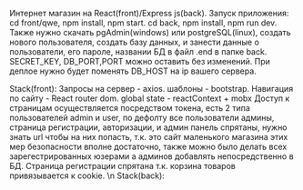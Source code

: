 Интернет магазин на React(front)/Express js(back).
Запуск приложения:
cd front/qwe, npm install, npm start.
cd back, npm install, npm run dev.
Также нужно скачать pgAdmin(windows) или postgreSQL(linux), создать нового пользователя, создать базу данных, и занести данные о пользователи, его пароле, названии БД в файл .end в папке back. SECRET_KEY, DB_PORT,PORT можно оставить без изменений.
При деплое нужно будет поменять DB_HOST на ip вашего сервера.

Stack(front):
Запросы на сервер - axios.
шаблоны - bootstrap.
Навигация по сайту - React router dom.
global state - reactContext + mobx
Доступ к страницам осуществляется посредством токена, есть 2 типа пользователей admin и user, по дефолту все пользователи админы, страница регистрации, авторизации, и админ панель спрятаны, нужно знать url чтобы на них попасть, т.к. это сайт маленького магазина этих мер безопасности вполне достаточно, также можно было делать всех зарегестрированных юзерами а админов добавлять непосредственно в БД. Страница регистрации спрятана т.к. корзина товаров привязывается к cookie. \n
Stack(back):
